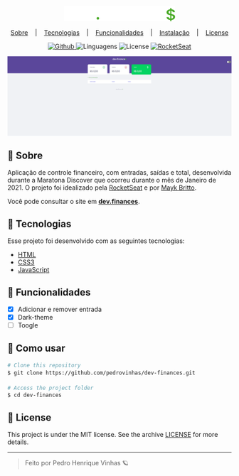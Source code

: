 
<div align="center" >

<img src="./assets/assets/logo.svg" width="250px" alt="Logo do projeto"
/>

<p align="center" >
<a href="#-sobre" >Sobre</a> &nbsp;&nbsp;&nbsp;|&nbsp;&nbsp;&nbsp;
<a href="#-tecnologias">Tecnologias</a> &nbsp;&nbsp;&nbsp;|&nbsp;&nbsp;&nbsp;
<a href="#-funcionalidades">Funcionalidades</a> &nbsp;&nbsp;&nbsp;|&nbsp;&nbsp;&nbsp;
<a href="#-instalacao">Instalação</a> &nbsp;&nbsp;&nbsp;|&nbsp;&nbsp;&nbsp;
<a href="#-license">License</a>
</p>
</div>

<p align="center">
<a href="https://github.com/Pedrovinhas" target="_blank"><img src="https://img.shields.io/badge/author-pedrovinhas-5B479C?logo=&style=for-the-badge" alt="Github"> </a>
<img src="https://img.shields.io/github/languages/count/pedrovinhas/dev-finances?color=%235b479c&style=for-the-badge" alt="Linguagens"> 
<img src="https://img.shields.io/apm/l/vim-mode?color=%235B479C&logo=black&logoColor=black&style=for-the-badge" alt="License">
<a href="https://rocketseat.com.br/" target="_blank">
<img src="https://img.shields.io/badge/-RocketSeat-5B479C?logo=&style=for-the-badge" target="_blank" alt="RocketSeat">
</a>
</p>

<div align="center">
<img width="800px" src="./assets/assets/dev.finance.gif" alt="Exemplo da aplicação">
</div>



## 📌 Sobre

Aplicação de controle financeiro, com entradas, saídas e total, desenvolvida durante a Maratona Discover que ocorreu durante o mês de Janeiro de 2021. O projeto foi idealizado pela [RocketSeat](https:/www.rocketseat.com.br) e por [Mayk Britto](https://github.com/maykbrito).

Você pode consultar o site em **[dev.finances](https://dev-finances-six.vercel.app/)**.

## 🚀 Tecnologias 

Esse projeto foi desenvolvido com as seguintes tecnologias:

- [HTML](https://developer.mozilla.org/pt-BR/docs/Web/HTML)
- [CSS3](https://www.w3schools.com/css/)
- [JavaScript](https://developer.mozilla.org/pt-BR/docs/Web/Javascript)



## 🔩 Funcionalidades

- [X] Adicionar e remover entrada
- [X] Dark-theme
- [ ] Toogle

## 🔌 Como usar

```bash
# Clone this repository
$ git clone https://github.com/pedrovinhas/dev-finances.git

# Access the project folder
$ cd dev-finances
```
## 📝 License

This project is under the MIT license. See the archive [LICENSE](LICENSE.md) for more details.

---
<blockquote>
    Feito por Pedro Henrique Vinhas 🪐
</blockquote>
